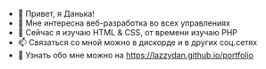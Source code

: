- 👋 Привет, я Данька!
- 👀 Мне интересна веб-разработка во всех управлениях
- 🌱 Сейчас я изучаю HTML & CSS, от времени изучаю PHP
- 📫 Связаться со мной можно в дискорде и в других соц.сетях
- 🎩 Узнать обо мне можно на https://lazzydan.github.io/portfolio

<!---
LazzyDan/LazzyDan is a ✨ special ✨ repository because its `README.md` (this file) appears on your GitHub profile.
You can click the Preview link to take a look at your changes.
--->
